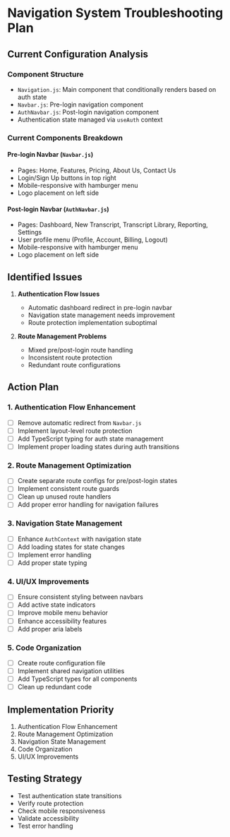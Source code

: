 # Navigation System Troubleshooting Plan

## Current Configuration Analysis

### Component Structure
- `Navigation.js`: Main component that conditionally renders based on auth state
- `Navbar.js`: Pre-login navigation component
- `AuthNavbar.js`: Post-login navigation component
- Authentication state managed via `useAuth` context

### Current Components Breakdown

#### Pre-login Navbar (`Navbar.js`)
- Pages: Home, Features, Pricing, About Us, Contact Us
- Login/Sign Up buttons in top right
- Mobile-responsive with hamburger menu
- Logo placement on left side

#### Post-login Navbar (`AuthNavbar.js`)
- Pages: Dashboard, New Transcript, Transcript Library, Reporting, Settings
- User profile menu (Profile, Account, Billing, Logout)
- Mobile-responsive with hamburger menu
- Logo placement on left side

## Identified Issues

1. **Authentication Flow Issues**
   - Automatic dashboard redirect in pre-login navbar
   - Navigation state management needs improvement
   - Route protection implementation suboptimal

2. **Route Management Problems**
   - Mixed pre/post-login route handling
   - Inconsistent route protection
   - Redundant route configurations

## Action Plan

### 1. Authentication Flow Enhancement
- [ ] Remove automatic redirect from `Navbar.js`
- [ ] Implement layout-level route protection
- [ ] Add TypeScript typing for auth state management
- [ ] Implement proper loading states during auth transitions

### 2. Route Management Optimization
- [ ] Create separate route configs for pre/post-login states
- [ ] Implement consistent route guards
- [ ] Clean up unused route handlers
- [ ] Add proper error handling for navigation failures

### 3. Navigation State Management
- [ ] Enhance `AuthContext` with navigation state
- [ ] Add loading states for state changes
- [ ] Implement error handling
- [ ] Add proper state typing

### 4. UI/UX Improvements
- [ ] Ensure consistent styling between navbars
- [ ] Add active state indicators
- [ ] Improve mobile menu behavior
- [ ] Enhance accessibility features
- [ ] Add proper aria labels

### 5. Code Organization
- [ ] Create route configuration file
- [ ] Implement shared navigation utilities
- [ ] Add TypeScript types for all components
- [ ] Clean up redundant code

## Implementation Priority
1. Authentication Flow Enhancement
2. Route Management Optimization
3. Navigation State Management
4. Code Organization
5. UI/UX Improvements

## Testing Strategy
- Test authentication state transitions
- Verify route protection
- Check mobile responsiveness
- Validate accessibility
- Test error handling 